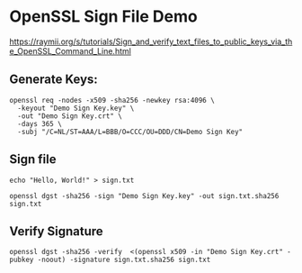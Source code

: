 OpenSSL Sign File Demo
=======================

https://raymii.org/s/tutorials/Sign_and_verify_text_files_to_public_keys_via_the_OpenSSL_Command_Line.html

## Generate Keys:

```
openssl req -nodes -x509 -sha256 -newkey rsa:4096 \
  -keyout "Demo Sign Key.key" \
  -out "Demo Sign Key.crt" \
  -days 365 \
  -subj "/C=NL/ST=AAA/L=BBB/O=CCC/OU=DDD/CN=Demo Sign Key"
```

## Sign file

```
echo "Hello, World!" > sign.txt
```

```
openssl dgst -sha256 -sign "Demo Sign Key.key" -out sign.txt.sha256 sign.txt 
```

## Verify Signature

```
openssl dgst -sha256 -verify  <(openssl x509 -in "Demo Sign Key.crt" -pubkey -noout) -signature sign.txt.sha256 sign.txt
```
